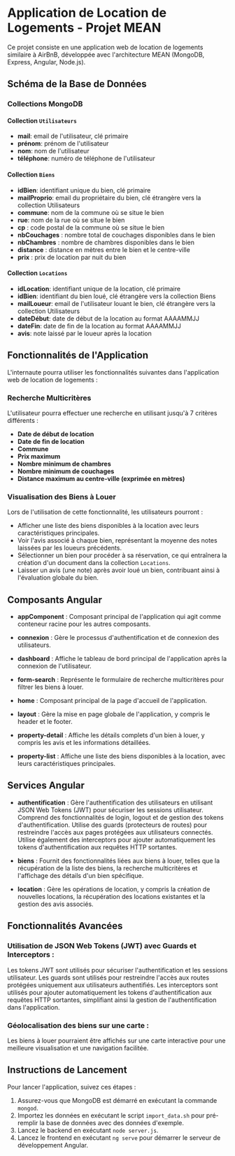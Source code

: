 # Application de Location de Logements - Projet MEAN

Ce projet consiste en une application web de location de logements similaire à AirBnB, développée avec l'architecture MEAN (MongoDB, Express, Angular, Node.js).

## Schéma de la Base de Données

### Collections MongoDB

#### Collection `Utilisateurs`

- **mail**: email de l'utilisateur, clé primaire
- **prénom**: prénom de l'utilisateur
- **nom**: nom de l'utilisateur
- **téléphone**: numéro de téléphone de l'utilisateur

#### Collection `Biens`

- **idBien**: identifiant unique du bien, clé primaire
- **mailProprio**: email du propriétaire du bien, clé étrangère vers la collection Utilisateurs
- **commune**: nom de la commune où se situe le bien
- **rue**: nom de la rue où se situe le bien
- **cp** : code postal de la commune où se situe le bien
- **nbCouchages** : nombre total de couchages disponibles dans le bien
- **nbChambres** : nombre de chambres disponibles dans le bien
- **distance** : distance en mètres entre le bien et le centre-ville
- **prix** : prix de location par nuit du bien

#### Collection `Locations`
- **idLocation**: identifiant unique de la location, clé primaire
- **idBien**: identifiant du bien loué, clé étrangère vers la collection Biens
- **mailLoueur**: email de l'utilisateur louant le bien, clé étrangère vers la collection Utilisateurs
- **dateDébut**: date de début de la location au format AAAAMMJJ
- **dateFin**: date de fin de la location au format AAAAMMJJ
- **avis**: note laissé par le loueur après la location

## Fonctionnalités de l'Application

L'internaute pourra utiliser les fonctionnalités suivantes dans l'application web de location de logements :

### Recherche Multicritères

L'utilisateur pourra effectuer une recherche en utilisant jusqu'à 7 critères différents :
- **Date de début de location**
- **Date de fin de location**
- **Commune**
- **Prix maximum**
- **Nombre minimum de chambres**
- **Nombre minimum de couchages**
- **Distance maximum au centre-ville (exprimée en mètres)**

### Visualisation des Biens à Louer

Lors de l'utilisation de cette fonctionnalité, les utilisateurs pourront :

- Afficher une liste des biens disponibles à la location avec leurs caractéristiques principales.
- Voir l'avis associé à chaque bien, représentant la moyenne des notes laissées par les loueurs précédents.
- Sélectionner un bien pour procéder à sa réservation, ce qui entraînera la création d'un document dans la collection `Locations`.
- Laisser un avis (une note) après avoir loué un bien, contribuant ainsi à l'évaluation globale du bien.


## Composants Angular

- **appComponent** :
  Composant principal de l'application qui agit comme conteneur racine pour les autres composants.

- **connexion** :
  Gère le processus d'authentification et de connexion des utilisateurs.

- **dashboard** :
  Affiche le tableau de bord principal de l'application après la connexion de l'utilisateur.

- **form-search** :
  Représente le formulaire de recherche multicritères pour filtrer les biens à louer.

- **home** :
  Composant principal de la page d'accueil de l'application.

- **layout** :
  Gère la mise en page globale de l'application, y compris le header et le footer.

- **property-detail** :
  Affiche les détails complets d'un bien à louer, y compris les avis et les informations détaillées.

- **property-list** :
  Affiche une liste des biens disponibles à la location, avec leurs caractéristiques principales.

## Services Angular

- **authentification** :
  Gère l'authentification des utilisateurs en utilisant JSON Web Tokens (JWT) pour sécuriser les sessions utilisateur. Comprend des fonctionnalités de login, logout et de gestion des tokens d'authentification. Utilise des guards (protecteurs de routes) pour restreindre l'accès aux pages protégées aux utilisateurs connectés. Utilise également des interceptors pour ajouter automatiquement les tokens d'authentification aux requêtes HTTP sortantes.

- **biens** :
  Fournit des fonctionnalités liées aux biens à louer, telles que la récupération de la liste des biens, la recherche multicritères et l'affichage des détails d'un bien spécifique.

- **location** :
  Gère les opérations de location, y compris la création de nouvelles locations, la récupération des locations existantes et la gestion des avis associés.

## Fonctionnalités Avancées

### Utilisation de JSON Web Tokens (JWT) avec Guards et Interceptors :

Les tokens JWT sont utilisés pour sécuriser l'authentification et les sessions utilisateur. Les guards sont utilisés pour restreindre l'accès aux routes protégées uniquement aux utilisateurs authentifiés. Les interceptors sont utilisés pour ajouter automatiquement les tokens d'authentification aux requêtes HTTP sortantes, simplifiant ainsi la gestion de l'authentification dans l'application.

### Géolocalisation des biens sur une carte : 
Les biens à louer pourraient être affichés sur une carte interactive pour une meilleure visualisation et une navigation facilitée.

## Instructions de Lancement

Pour lancer l'application, suivez ces étapes :

1. Assurez-vous que MongoDB est démarré en exécutant la commande `mongod`.
2. Importez les données en exécutant le script `import_data.sh` pour pré-remplir la base de données avec des données d'exemple.
3. Lancez le backend en exécutant `node server.js`.
4. Lancez le frontend en exécutant `ng serve` pour démarrer le serveur de développement Angular.